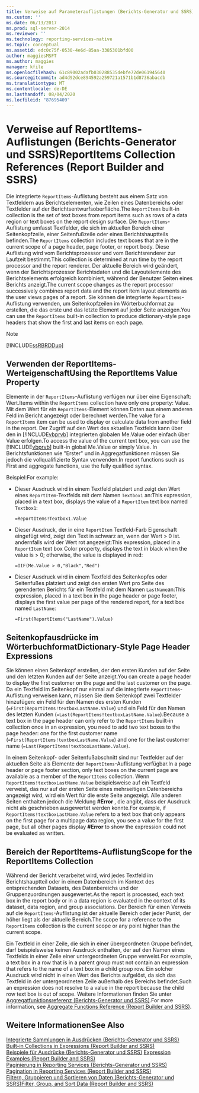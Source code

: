 ```yaml
---
title: Verweise auf Parameterauflistungen (Berichts-Generator und SSRS) | Microsoft-Dokumentation
ms.custom: ''
ms.date: 06/13/2017
ms.prod: sql-server-2014
ms.reviewer: ''
ms.technology: reporting-services-native
ms.topic: conceptual
ms.assetid: edc0c75f-0530-4e6d-85aa-3385301bfd00
author: maggiesMSFT
ms.author: maggies
manager: kfile
ms.openlocfilehash: 61c89002adafb030288535debfe72de061945640
ms.sourcegitcommit: ad4d92dce894592a259721a1571b1d8736abacdb
ms.translationtype: MT
ms.contentlocale: de-DE
ms.lasthandoff: 08/04/2020
ms.locfileid: "87695409"
---
```

# <a name="reportitems-collection-references-report-builder-and-ssrs"></a><span data-ttu-id="cbc0f-102">Verweise auf ReportItems-Auflistungen (Berichts-Generator und SSRS)</span><span class="sxs-lookup"><span data-stu-id="cbc0f-102">ReportItems Collection References (Report Builder and SSRS)</span></span>
  <span data-ttu-id="cbc0f-103">Die integrierte `ReportItems`-Auflistung besteht aus einem Satz von Textfeldern aus Berichtselementen, wie Zeilen eines Datenbereichs oder Textfelder auf der Berichtsentwurfsoberfläche.</span><span class="sxs-lookup"><span data-stu-id="cbc0f-103">The `ReportItems` built-in collection is the set of text boxes from report items such as rows of a data region or text boxes on the report design surface.</span></span> <span data-ttu-id="cbc0f-104">Die `ReportItems`-Auflistung umfasst Textfelder, die sich im aktuellen Bereich einer Seitenkopfzeile, einer Seitenfußzeile oder eines Berichtshauptteils befinden.</span><span class="sxs-lookup"><span data-stu-id="cbc0f-104">The `ReportItems` collection includes text boxes that are in the current scope of a page header, page footer, or report body.</span></span> <span data-ttu-id="cbc0f-105">Diese Auflistung wird vom Berichtsprozessor und vom Berichtsrenderer zur Laufzeit bestimmt.</span><span class="sxs-lookup"><span data-stu-id="cbc0f-105">This collection is determined at run time by the report processor and the report renderer.</span></span> <span data-ttu-id="cbc0f-106">Der aktuelle Bereich wird geändert, wenn der Berichtsprozessor Berichtsdaten und die Layoutelemente des Berichtselements erfolgreich kombiniert, während der Benutzer Seiten eines Berichts anzeigt.</span><span class="sxs-lookup"><span data-stu-id="cbc0f-106">The current scope changes as the report processor successively combines report data and the report item layout elements as the user views pages of a report.</span></span> <span data-ttu-id="cbc0f-107">Sie können die integrierte `ReportItems`-Auflistung verwenden, um Seitenkopfzeilen im Wörterbuchformat zu erstellen, die das erste und das letzte Element auf jeder Seite anzeigen.</span><span class="sxs-lookup"><span data-stu-id="cbc0f-107">You can use the `ReportItems` built-in collection to produce dictionary-style page headers that show the first and last items on each page.</span></span>  
  
> [!NOTE]  
>  [!INCLUDE[ssRBRDDup](../../includes/ssrbrddup-md.md)]  
  
## <a name="using-the-reportitems-value-property"></a><span data-ttu-id="cbc0f-108">Verwenden der ReportItems-Werteigenschaft</span><span class="sxs-lookup"><span data-stu-id="cbc0f-108">Using the ReportItems Value Property</span></span>  
 <span data-ttu-id="cbc0f-109">Elemente in der `ReportItems`-Auflistung verfügen nur über eine Eigenschaft: Wert.</span><span class="sxs-lookup"><span data-stu-id="cbc0f-109">Items within the `ReportItems` collection have only one property: Value.</span></span> <span data-ttu-id="cbc0f-110">Mit dem Wert für ein `ReportItems`-Element können Daten aus einem anderen Feld im Bericht angezeigt oder berechnet werden.</span><span class="sxs-lookup"><span data-stu-id="cbc0f-110">The value for a `ReportItems` item can be used to display or calculate data from another field in the report.</span></span> <span data-ttu-id="cbc0f-111">Der Zugriff auf den Wert des aktuellen Textfelds kann über den in [!INCLUDE[vbprvb](../../includes/vbprvb-md.md)] integrierten globalen Me.Value oder einfach über Value erfolgen.</span><span class="sxs-lookup"><span data-stu-id="cbc0f-111">To access the value of the current text box, you can use the [!INCLUDE[vbprvb](../../includes/vbprvb-md.md)] built-in global Me.Value or simply Value.</span></span> <span data-ttu-id="cbc0f-112">In Berichtsfunktionen wie "Erster" und in Aggregatfunktionen müssen Sie jedoch die vollqualifizierte Syntax verwenden.</span><span class="sxs-lookup"><span data-stu-id="cbc0f-112">In report functions such as First and aggregate functions, use the fully qualified syntax.</span></span>  
  
 <span data-ttu-id="cbc0f-113">Beispiel:</span><span class="sxs-lookup"><span data-stu-id="cbc0f-113">For example:</span></span>  
  
-   <span data-ttu-id="cbc0f-114">Dieser Ausdruck wird in einem Textfeld platziert und zeigt den Wert eines `ReportItem`-Textfelds mit dem Namen `Textbox1` an:</span><span class="sxs-lookup"><span data-stu-id="cbc0f-114">This expression, placed in a text box, displays the value of a `ReportItem` text box named `Textbox1`:</span></span>  
  
     `=ReportItems!Textbox1.Value`  
  
-   <span data-ttu-id="cbc0f-115">Dieser Ausdruck, der in eine `ReportItem` Textfeld-Farb Eigenschaft eingefügt wird, zeigt den Text in schwarz an, wenn der Wert > 0 ist. andernfalls wird der Wert rot angezeigt:</span><span class="sxs-lookup"><span data-stu-id="cbc0f-115">This expression, placed in a `ReportItem` text box Color property, displays the text in black when the value is > 0; otherwise, the value is displayed in red:</span></span>  
  
     `=IIF(Me.Value > 0,"Black","Red")`  
  
-   <span data-ttu-id="cbc0f-116">Dieser Ausdruck wird in einem Textfeld des Seitenkopfes oder Seitenfußes platziert und zeigt den ersten Wert pro Seite des gerenderten Berichts für ein Textfeld mit dem Namen `LastName`an:</span><span class="sxs-lookup"><span data-stu-id="cbc0f-116">This expression, placed in a text box in the page header or page footer, displays the first value per page of the rendered report, for a text box named `LastName`:</span></span>  
  
     `=First(ReportItems("LastName").Value)`  
  
## <a name="dictionary-style-page-header-expressions"></a><span data-ttu-id="cbc0f-117">Seitenkopfausdrücke im Wörterbuchformat</span><span class="sxs-lookup"><span data-stu-id="cbc0f-117">Dictionary-Style Page Header Expressions</span></span>  
 <span data-ttu-id="cbc0f-118">Sie können einen Seitenkopf erstellen, der den ersten Kunden auf der Seite und den letzten Kunden auf der Seite anzeigt.</span><span class="sxs-lookup"><span data-stu-id="cbc0f-118">You can create a page header to display the first customer on the page and the last customer on the page.</span></span> <span data-ttu-id="cbc0f-119">Da ein Textfeld im Seitenkopf nur einmal auf die integrierte `ReportItems`-Auflistung verweisen kann, müssen Sie dem Seitenkopf zwei Textfelder hinzufügen: ein Feld für den Namen des ersten Kunden (`=First(ReportItems!textboxLastName.Value`) und ein Feld für den Namen des letzten Kunden (`=Last(ReportItems!textboxLastName.Value`).</span><span class="sxs-lookup"><span data-stu-id="cbc0f-119">Because a text box in the page header can only refer to the `ReportItems` built-in collection once in an expression, you need to add two text boxes to the page header: one for the first customer name (`=First(ReportItems!textboxLastName.Value`) and one for the last customer name (`=Last(ReportItems!textboxLastName.Value`).</span></span>  
  
 <span data-ttu-id="cbc0f-120">In einem Seitenkopf- oder Seitenfußabschnitt sind nur Textfelder auf der aktuellen Seite als Elemente der `ReportItems`-Auflistung verfügbar.</span><span class="sxs-lookup"><span data-stu-id="cbc0f-120">In a page header or page footer section, only text boxes on the current page are available as a member of the `ReportItems` collection.</span></span> <span data-ttu-id="cbc0f-121">Wenn `ReportItems!textboxLastName.Value` beispielsweise auf ein Textfeld verweist, das nur auf der ersten Seite eines mehrseitigen Datenbereichs angezeigt wird, wird ein Wert für die erste Seite angezeigt. Alle anderen Seiten enthalten jedoch die Meldung **#Error** , die angibt, dass der Ausdruck nicht als geschrieben ausgewertet werden konnte.</span><span class="sxs-lookup"><span data-stu-id="cbc0f-121">For example, if `ReportItems!textboxLastName.Value` refers to a text box that only appears on the first page for a multipage data region, you see a value for the first page, but all other pages display **#Error** to show the expression could not be evaluated as written.</span></span>  
  
## <a name="scope-for-the-reportitems-collection"></a><span data-ttu-id="cbc0f-122">Bereich der ReportItems-Auflistung</span><span class="sxs-lookup"><span data-stu-id="cbc0f-122">Scope for the ReportItems Collection</span></span>  
 <span data-ttu-id="cbc0f-123">Während der Bericht verarbeitet wird, wird jedes Textfeld im Berichtshauptteil oder in einem Datenbereich im Kontext des entsprechenden Datasets, des Datenbereichs und der Gruppenzuordnungen ausgewertet.</span><span class="sxs-lookup"><span data-stu-id="cbc0f-123">As the report is processed, each text box in the report body or in a data region is evaluated in the context of its dataset, data region, and group associations.</span></span> <span data-ttu-id="cbc0f-124">Der Bereich für einen Verweis auf die `ReportItems`-Auflistung ist der aktuelle Bereich oder jeder Punkt, der höher liegt als der aktuelle Bereich.</span><span class="sxs-lookup"><span data-stu-id="cbc0f-124">The scope for a reference to the `ReportItems` collection is the current scope or any point higher than the current scope.</span></span>  
  
 <span data-ttu-id="cbc0f-125">Ein Textfeld in einer Zeile, die sich in einer übergeordneten Gruppe befindet, darf beispielsweise keinen Ausdruck enthalten, der auf den Namen eines Textfelds in einer Zeile einer untergeordneten Gruppe verweist.</span><span class="sxs-lookup"><span data-stu-id="cbc0f-125">For example, a text box in a row that is in a parent group must not contain an expression that refers to the name of a text box in a child group row.</span></span> <span data-ttu-id="cbc0f-126">Ein solcher Ausdruck wird nicht in einen Wert des Berichts aufgelöst, da sich das Textfeld in der untergeordneten Zeile außerhalb des Bereichs befindet.</span><span class="sxs-lookup"><span data-stu-id="cbc0f-126">Such an expression does not resolve to a value in the report because the child row text box is out of scope.</span></span> <span data-ttu-id="cbc0f-127">Weitere Informationen finden Sie unter [Aggregatfunktionsreferenz &#40;Berichts-Generator und SSRS&#41;](report-builder-functions-aggregate-functions-reference.md).</span><span class="sxs-lookup"><span data-stu-id="cbc0f-127">For more information, see [Aggregate Functions Reference &#40;Report Builder and SSRS&#41;](report-builder-functions-aggregate-functions-reference.md).</span></span>  
  
## <a name="see-also"></a><span data-ttu-id="cbc0f-128">Weitere Informationen</span><span class="sxs-lookup"><span data-stu-id="cbc0f-128">See Also</span></span>  
 <span data-ttu-id="cbc0f-129">[Integrierte Sammlungen in Ausdrücken &#40;Berichts-Generator und SSRS&#41;](built-in-collections-in-expressions-report-builder.md) </span><span class="sxs-lookup"><span data-stu-id="cbc0f-129">[Built-in Collections in Expressions &#40;Report Builder and SSRS&#41;](built-in-collections-in-expressions-report-builder.md) </span></span>  
 <span data-ttu-id="cbc0f-130">[Beispiele für Ausdrücke &#40;Berichts-Generator und SSRS&#41;](expression-examples-report-builder-and-ssrs.md) </span><span class="sxs-lookup"><span data-stu-id="cbc0f-130">[Expression Examples &#40;Report Builder and SSRS&#41;](expression-examples-report-builder-and-ssrs.md) </span></span>  
 <span data-ttu-id="cbc0f-131">[Paginierung in Reporting Services &#40;Berichts-Generator und SSRS&#41;](pagination-in-reporting-services-report-builder-and-ssrs.md) </span><span class="sxs-lookup"><span data-stu-id="cbc0f-131">[Pagination in Reporting Services &#40;Report Builder  and SSRS&#41;](pagination-in-reporting-services-report-builder-and-ssrs.md) </span></span>  
 [<span data-ttu-id="cbc0f-132">Filtern, Gruppieren und Sortieren von Daten &#40;Berichts-Generator und SSRS&#41;</span><span class="sxs-lookup"><span data-stu-id="cbc0f-132">Filter, Group, and Sort Data &#40;Report Builder and SSRS&#41;</span></span>](filter-group-and-sort-data-report-builder-and-ssrs.md)  
  
  
